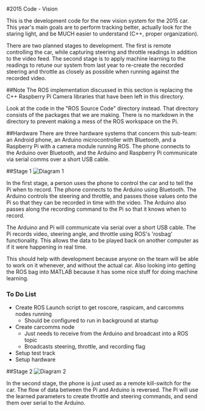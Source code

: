 #2015 Code - Vision

This is the development code for the new vision system for the 2015 car. This year's main goals are to perform tracking better, actually look for the staring light, and be MUCH easier to understand (C++, proper organization).

There are two planned stages to development. The first is remote controlling the car, while capturing steering and throttle readings in addition to the video feed. The second stage is to apply machine learning to the readings to retune our system from last year to re-create the recorded steering and throttle as closely as possible when running against the recorded video.

##Note
The ROS implementation discussed in this section is replacing the C++ Raspberry Pi Camera libraries that have been left in this directory.

Look at the code in the "ROS Source Code" directory instead. That directory consists of the packages that we are making. There is no markdown in the directory to prevent making a mess of the ROS workspace on the Pi.

##Hardware
There are three hardware systems that concern this sub-team: an Android phone, an Arduino microcontroller with Bluetooth, and a Raspberry Pi with a camera module running ROS. The phone connects to the Arduino over Bluetooth, and the Arduino and Raspberry Pi communicate via serial comms over a short USB cable.

##Stage 1
![Diagram 1](http://i.imgur.com/xt48jcH.png "Vision Comms Stage 1")

In the first stage, a person uses the phone to control the car and to tell the Pi when to record. The phone connects to the Arduino using Bluetooth. The Arduino controls the steering and throttle, and passes those values onto the Pi so that they can be recorded in time with the video. The Arduino also passes along the recording command to the Pi so that it knows when to record.

The Arduino and Pi will communicate via serial over a short USB cable. The Pi records video, steering angle, and throttle using ROS's 'rosbag' functionality. This allows the data to be played back on another computer as if it were happening in real time.

This should help with development because anyone on the team will be able to work on it whenever, and without the actual car. Also looking into getting the ROS bag into MATLAB because it has some nice stuff for doing machine learning.

### To Do List
- Create ROS Launch script to get roscore, raspicam, and carcomms nodes running
  - Should be configured to run in background at startup
- Create carcomms node
  - Just needs to receive from the Arduino and broadcast into a ROS topic
  - Broadcasts steering, throttle, and recording flag
- Setup test track
- Setup hardware


##Stage 2
![Diagram 2](http://i.imgur.com/03uP9tb.png "Vision Comms Stage 2")

In the second stage, the phone is just used as a remote kill-switch for the car. The flow of data between the Pi and Arduino is reversed. The Pi will use the learned parameters to create throttle and steering commands, and send them over serial to the Arduino.
